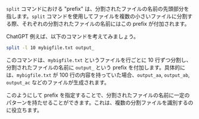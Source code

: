 `split` コマンドにおける "prefix" は、分割されたファイルの名前の先頭部分を指します。`split` コマンドを使用してファイルを複数の小さいファイルに分割する際、それぞれの分割されたファイルの名前にはこの prefix が付加されます。

ChatGPT
例えば、以下のコマンドを考えてみましょう。

```bash
split -l 10 mybigfile.txt output_
```

このコマンドは、`mybigfile.txt` というファイルを行ごとに 10 行ずつ分割し、分割されたファイルの名前に `output_` という prefix を付加します。具体的には、`mybigfile.txt` が 100 行の内容を持っていた場合、`output_aa`, `output_ab`, `output_ac` などのファイルが生成されます。

このようにして prefix を指定することで、分割されたファイルの名前に一定のパターンを持たせることができます。これは、複数の分割ファイルを識別するのに役立ちます。
